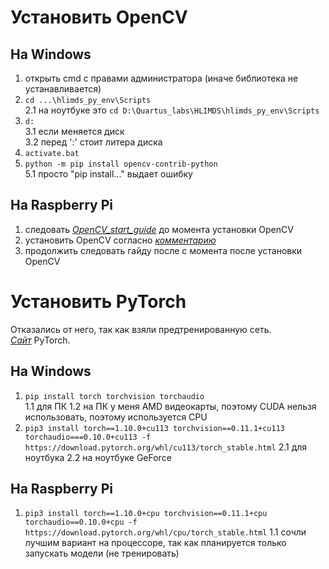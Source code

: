 # Установить OpenCV
## На Windows
1) открыть cmd с правами администратора (иначе библиотека не устанавливается)
2) `cd ...\hlimds_py_env\Scripts`  
	2.1 на ноутбуке это `cd D:\Quartus_labs\HLIMDS\hlimds_py_env\Scripts`
3) `d:`  
    3.1 если меняется диск  
	3.2 перед ':' стоит литера диска
4) `activate.bat`
5) `python -m pip install opencv-contrib-python`  
	5.1 просто "pip install..." выдает ошибку

## На Raspberry Pi
1) следовать [*OpenCV_start_guide*](https://docs.google.com/document/d/11pA2lgObwpOZl51K4_CmMOTmWCd2NKq7ogmkU3c9kXg/edit)
до момента установки OpenCV
2) установить OpenCV согласно [*комментарию*](https://raspberrypi.stackexchange.com/questions/101672/pre-built-opencv-on-raspbian-buster/101688#101688)
3) продолжить следовать гайду после с момента после установки OpenCV


# Установить PyTorch
Отказались от него, так как взяли предтренированную сеть.  
[*Сайт*](https://pytorch.org/) PyTorch.

## На Windows
1) `pip install torch torchvision torchaudio`  
   	1.1 для ПК
	1.2 на ПК у меня AMD видеокарты, поэтому CUDA нельзя использовать, поэтому используется CPU
2) `pip3 install torch==1.10.0+cu113 torchvision==0.11.1+cu113 torchaudio===0.10.0+cu113 -f https://download.pytorch.org/whl/cu113/torch_stable.html`
	2.1 для ноутбука
   	2.2 на ноутбуке GeForce

## На Raspberry Pi
1) `pip3 install torch==1.10.0+cpu torchvision==0.11.1+cpu torchaudio==0.10.0+cpu -f https://download.pytorch.org/whl/cpu/torch_stable.html`
	1.1 сочли лучшим вариант на процессоре, так как планируется только запускать модели (не тренировать)
